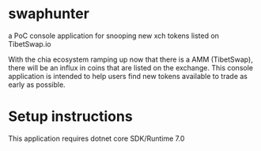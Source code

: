# swaphunter
a PoC console application for snooping new xch tokens listed on TibetSwap.io

With the chia ecosystem ramping up now that there is a AMM (TibetSwap), there will be an influx in coins that are listed on the exchange. This console application is intended
to help users find new tokens available to trade as early as possible. 

# Setup instructions
This application requires dotnet core SDK/Runtime 7.0
